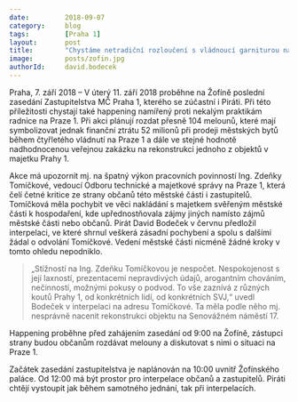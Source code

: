 ```yaml
---
date:         2018-09-07
category:     blog
tags:         [Praha 1]
layout:       post
title:        "Chystáme netradiční rozloučení s vládnoucí garniturou na Praze 1. Lidem rozdáme přes sto melounů"
image:        posts/zofin.jpg
authorId:     david.bodecek
---
```


Praha, 7. září 2018 – V úterý 11. září 2018 proběhne na Žofíně poslední zasedání Zastupitelstva MČ Praha 1, kterého se zúčastní i Piráti. Při této příležitosti chystají také happening namířený proti nekalým praktikám radnice na Praze 1. Při akci plánují rozdat přesně 104 melounů, které mají symbolizovat jednak finanční ztrátu 52 milionů při prodeji městských bytů během čtyřletého vládnutí na Praze 1 a dále ve stejné hodnotě nadhodnocenou veřejnou zakázku na rekonstrukci jednoho z  objektů v majetku Prahy 1.

Akce má upozornit mj. na špatný výkon pracovních povinností Ing. Zdeňky Tomíčkové, vedoucí Odboru technické a majetkové správy na Praze 1, která čelí četné kritice ze strany občanů této městské části i zastupitelů. Tomíčková měla pochybit ve věci nakládání s majetkem svěřeným městské části k hospodaření, kde upřednostňovala zájmy jiných namísto zájmů městské části nebo občanů. Pirát David Bodeček v červnu předložil interpelaci, ve které shrnul veškerá zásadní pochybení a spolu s dalšími žádal o odvolání Tomíčkové. Vedení městské části nicméně žádné kroky v tomto ohledu nepodniklo. 

> „Stížností na Ing. Zdeňku Tomíčkovou je nespočet. Nespokojenost s její laxností, prezentacemi nepravdivých údajů, arogantním chováním, nečinností, možnými pokusy o podvod. To vše zaznívá z různých koutů Prahy 1, od konkrétních lidí, od konkrétních SVJ,“ uvedl Bodeček v interpelaci na adresu Tomíčkové. Ta měla podle něho mj. nesprávně nacenit rekonstrukci objektu na Senovážném náměstí 17.

Happening proběhne před zahájením zasedání od 9:00 na Žofíně, zástupci strany budou občanům rozdávat melouny a diskutovat s nimi o situaci na Praze 1. 

Začátek zasedání zastupitelstva je naplánován na 10:00  uvnitř Žofínského paláce. Od 12:00 má být prostor pro interpelace občanů a zastupitelů. Piráti chtějí vystoupit jak během samotného jednání, tak při interpelacích. 
